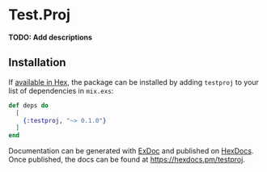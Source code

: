 # Test.Proj

**TODO: Add descriptions**

## Installation

If [available in Hex](https://hex.pm/docs/publish), the package can be installed
by adding `testproj` to your list of dependencies in `mix.exs`:

```elixir
def deps do
  [
    {:testproj, "~> 0.1.0"}
  ]
end
```

Documentation can be generated with [ExDoc](https://github.com/elixir-lang/ex_doc)
and published on [HexDocs](https://hexdocs.pm). Once published, the docs can
be found at <https://hexdocs.pm/testproj>.

